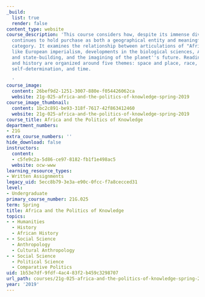```yaml
---
_build:
  list: true
  render: false
content_type: website
course_description: 'This course considers how, despite its immense diversity, Africa
  continues to hold purchase as both a geographical entity and meaningful knowledge
  category. It examines the relationship between articulations of "Africa" and projects
  like European imperialism, developments in the biological sciences, African de-colonization
  and state-building, and the imagining of the planet''s future. Readings in anthropology
  and history are organized around five themes: space and place, race, representation,
  self-determination, and time.

  '
course_image:
  content: 26bef9d2-1251-3007-880e-f054426062ca
  website: 21g-025-africa-and-the-politics-of-knowledge-spring-2019
course_image_thumbnail:
  content: 1bc2c891-be93-318f-7617-42f863412460
  website: 21g-025-africa-and-the-politics-of-knowledge-spring-2019
course_title: Africa and the Politics of Knowledge
department_numbers:
- 21G
extra_course_numbers: ''
hide_download: false
instructors:
  content:
  - c5fe9c2a-5d86-ce97-8182-fb1f1e498ac5
  website: ocw-www
learning_resource_types:
- Written Assignments
legacy_uid: 5ecc8b79-3e3a-e90c-0fcc-f7a8cecced31
level:
- Undergraduate
primary_course_number: 21G.025
term: Spring
title: Africa and the Politics of Knowledge
topics:
- - Humanities
  - History
  - African History
- - Social Science
  - Anthropology
  - Cultural Anthropology
- - Social Science
  - Political Science
  - Comparative Politics
uid: 1b53e7df-9fdf-4ac4-83f2-b459c3298707
url_path: courses/21g-025-africa-and-the-politics-of-knowledge-spring-2019
year: '2019'
---
```

